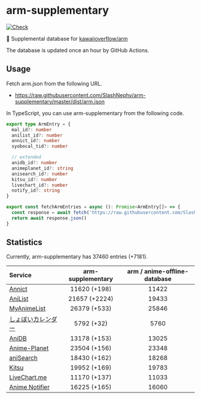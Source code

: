 # arm-supplementary

[![Check](https://github.com/SlashNephy/arm-supplementary/actions/workflows/check-node.yml/badge.svg)](https://github.com/SlashNephy/arm-supplementary/actions/workflows/check-node.yml)

💊 Supplemental database for [kawaiioverflow/arm](https://github.com/kawaiioverflow/arm)

The database is updated once an hour by GitHub Actions.

## Usage

Fetch arm.json from the following URL.

- https://raw.githubusercontent.com/SlashNephy/arm-supplementary/master/dist/arm.json

In TypeScript, you can use arm-supplementary from the following code.

```TypeScript
export type ArmEntry = {
  mal_id?: number
  anilist_id?: number
  annict_id?: number
  syobocal_tid?: number

  // extended
  anidb_id?: number
  animeplanet_id?: string
  anisearch_id?: number
  kitsu_id?: number
  livechart_id?: number
  notify_id?: string
}

export const fetchArmEntries = async (): Promise<ArmEntry[]> => {
  const response = await fetch('https://raw.githubusercontent.com/SlashNephy/arm-supplementary/master/dist/arm.json')
  return await response.json()
}
```

## Statistics

Currently, arm-supplementary has 37460 entries (+7181).

| Service                                     | arm-supplementary | arm / anime-offline-database |
| :------------------------------------------ | :---------------: | :--------------------------: |
| [Annict](https://annict.com)                |   11620 (+198)    |            11422             |
| [AniList](https://anilist.co)               |   21657 (+2224)   |            19433             |
| [MyAnimeList](https://myanimelist.net)      |   26379 (+533)    |            25846             |
| [しょぼいカレンダー](https://cal.syoboi.jp) |    5792 (+32)     |             5760             |
| [AniDB](https://anidb.net)                  |   13178 (+153)    |            13025             |
| [Anime-Planet](https://anime-planet.com)    |   23504 (+156)    |            23348             |
| [aniSearch](https://anisearch.com)          |   18430 (+162)    |            18268             |
| [Kitsu](https://kitsu.io)                   |   19952 (+169)    |            19783             |
| [LiveChart.me](https://livechart.me)        |   11170 (+137)    |            11033             |
| [Anime Notifier](https://notify.moe)        |   16225 (+165)    |            16060             |
